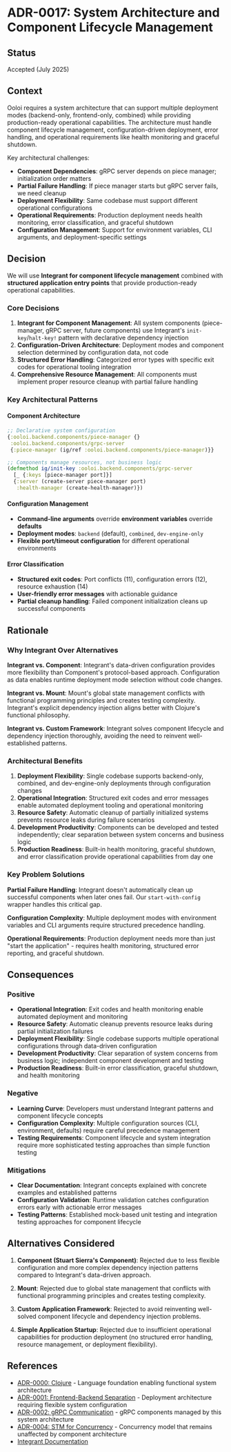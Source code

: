 # ADR-0017: System Architecture and Component Lifecycle Management

## Status

Accepted (July 2025)

## Context

Ooloi requires a system architecture that can support multiple deployment modes (backend-only, frontend-only, combined) while providing production-ready operational capabilities. The architecture must handle component lifecycle management, configuration-driven deployment, error handling, and operational requirements like health monitoring and graceful shutdown.

Key architectural challenges:
- **Component Dependencies**: gRPC server depends on piece manager; initialization order matters
- **Partial Failure Handling**: If piece manager starts but gRPC server fails, we need cleanup
- **Deployment Flexibility**: Same codebase must support different operational configurations
- **Operational Requirements**: Production deployment needs health monitoring, error classification, and graceful shutdown
- **Configuration Management**: Support for environment variables, CLI arguments, and deployment-specific settings

## Decision

We will use **Integrant for component lifecycle management** combined with **structured application entry points** that provide production-ready operational capabilities.

### Core Decisions

1. **Integrant for Component Management**: All system components (piece-manager, gRPC server, future components) use Integrant's `init-key`/`halt-key!` pattern with declarative dependency injection
2. **Configuration-Driven Architecture**: Deployment modes and component selection determined by configuration data, not code
3. **Structured Error Handling**: Categorized error types with specific exit codes for operational tooling integration
4. **Comprehensive Resource Management**: All components must implement proper resource cleanup with partial failure handling

### Key Architectural Patterns

#### Component Architecture
```clojure
;; Declarative system configuration
{:ooloi.backend.components/piece-manager {}
 :ooloi.backend.components/grpc-server 
 {:piece-manager (ig/ref :ooloi.backend.components/piece-manager)}}

;; Components manage resources, not business logic  
(defmethod ig/init-key :ooloi.backend.components/grpc-server
  [_ {:keys [piece-manager port]}]
  {:server (create-server piece-manager port)
   :health-manager (create-health-manager)})
```

#### Configuration Management
- **Command-line arguments** override **environment variables** override **defaults**
- **Deployment modes**: `backend` (default), `combined`, `dev-engine-only`
- **Flexible port/timeout configuration** for different operational environments

#### Error Classification
- **Structured exit codes**: Port conflicts (11), configuration errors (12), resource exhaustion (14)
- **User-friendly error messages** with actionable guidance
- **Partial cleanup handling**: Failed component initialization cleans up successful components

## Rationale

### Why Integrant Over Alternatives

**Integrant vs. Component**: Integrant's data-driven configuration provides more flexibility than Component's protocol-based approach. Configuration as data enables runtime deployment mode selection without code changes.

**Integrant vs. Mount**: Mount's global state management conflicts with functional programming principles and creates testing complexity. Integrant's explicit dependency injection aligns better with Clojure's functional philosophy.

**Integrant vs. Custom Framework**: Integrant solves component lifecycle and dependency injection thoroughly, avoiding the need to reinvent well-established patterns.

### Architectural Benefits

1. **Deployment Flexibility**: Single codebase supports backend-only, combined, and dev-engine-only deployments through configuration changes
2. **Operational Integration**: Structured exit codes and error messages enable automated deployment tooling and operational monitoring
3. **Resource Safety**: Automatic cleanup of partially initialized systems prevents resource leaks during failure scenarios
4. **Development Productivity**: Components can be developed and tested independently; clear separation between system concerns and business logic
5. **Production Readiness**: Built-in health monitoring, graceful shutdown, and error classification provide operational capabilities from day one

### Key Problem Solutions

**Partial Failure Handling**: Integrant doesn't automatically clean up successful components when later ones fail. Our `start-with-config` wrapper handles this critical gap.

**Configuration Complexity**: Multiple deployment modes with environment variables and CLI arguments require structured precedence handling.

**Operational Requirements**: Production deployment needs more than just "start the application" - requires health monitoring, structured error reporting, and graceful shutdown.

## Consequences

### Positive

- **Operational Integration**: Exit codes and health monitoring enable automated deployment and monitoring
- **Resource Safety**: Automatic cleanup prevents resource leaks during partial initialization failures
- **Deployment Flexibility**: Single codebase supports multiple operational configurations through data-driven configuration
- **Development Productivity**: Clear separation of system concerns from business logic; independent component development and testing
- **Production Readiness**: Built-in error classification, graceful shutdown, and health monitoring

### Negative

- **Learning Curve**: Developers must understand Integrant patterns and component lifecycle concepts
- **Configuration Complexity**: Multiple configuration sources (CLI, environment, defaults) require careful precedence management
- **Testing Requirements**: Component lifecycle and system integration require more sophisticated testing approaches than simple function testing

### Mitigations

- **Clear Documentation**: Integrant concepts explained with concrete examples and established patterns
- **Configuration Validation**: Runtime validation catches configuration errors early with actionable error messages
- **Testing Patterns**: Established mock-based unit testing and integration testing approaches for component lifecycle

## Alternatives Considered

1. **Component (Stuart Sierra's Component)**: Rejected due to less flexible configuration and more complex dependency injection patterns compared to Integrant's data-driven approach.

2. **Mount**: Rejected due to global state management that conflicts with functional programming principles and creates testing complexity.

3. **Custom Application Framework**: Rejected to avoid reinventing well-solved component lifecycle and dependency injection problems.

4. **Simple Application Startup**: Rejected due to insufficient operational capabilities for production deployment (no structured error handling, resource management, or deployment flexibility).

## References

- [ADR-0000: Clojure](0000-Clojure.md) - Language foundation enabling functional system architecture
- [ADR-0001: Frontend-Backend Separation](0001-Frontend-Backend-Separation.md) - Deployment architecture requiring flexible system configuration
- [ADR-0002: gRPC Communication](0002-gRPC.md) - gRPC components managed by this system architecture
- [ADR-0004: STM for Concurrency](0004-STM-for-concurrency.md) - Concurrency model that remains unaffected by component architecture
- [Integrant Documentation](https://github.com/weavejester/integrant)